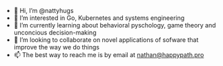 - 👋 Hi, I’m @nattyhugs
- 👀 I’m interested in Go, Kubernetes and systems engineering
- 🌱 I’m currently learning about behavioral pyschology, game theory and unconcious decision-making
- 💞️ I’m looking to collaborate on novel applications of sofware that improve the way we do things
- 📫 The best way to reach me is by email at nathan@happypath.pro

<!---
nattyhugs/nattyhugs is a ✨ special ✨ repository because its `README.md` (this file) appears on your GitHub profile.
You can click the Preview link to take a look at your changes.
--->
